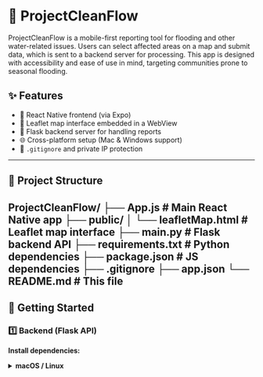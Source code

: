 # 🌊 ProjectCleanFlow

ProjectCleanFlow is a mobile-first reporting tool for flooding and other water-related issues. Users can select affected areas on a map and submit data, which is sent to a backend server for processing. This app is designed with accessibility and ease of use in mind, targeting communities prone to seasonal flooding.

## ✨ Features

- 📱 React Native frontend (via Expo)
- 🧭 Leaflet map interface embedded in a WebView
- 🐍 Flask backend server for handling reports
- 🌐 Cross-platform setup (Mac & Windows support)
- 🔐 `.gitignore` and private IP protection

---

## 📁 Project Structure
ProjectCleanFlow/
├── App.js                 # Main React Native app
├── public/
│   └── leafletMap.html    # Leaflet map interface
├── main.py                # Flask backend API
├── requirements.txt       # Python dependencies
├── package.json           # JS dependencies
├── .gitignore
├── app.json
└── README.md              # This file
---

## 🚀 Getting Started

### 1️⃣ Backend (Flask API)

**Install dependencies:**

<details>
<summary><strong>macOS / Linux</strong></summary>

```bash
# (Optional) Create a virtual environment
python3 -m venv venv
source venv/bin/activate

# Install required packages
pip install -r requirements.txt
</details>
<details>
<summary><strong>Windows</strong></summary>
# (Optional) Create a virtual environment
python -m venv venv
venv\Scripts\activate

# Install required packages
pip install -r requirements.txt
</details>
Run the Flask server:
python main.py
📍 The server should run at http://0.0.0.0:5000 or http://localhost:5000
2️⃣ Frontend (Expo + React Native)

Install dependencies:
npm install
Start the Expo development server:
npx expo start
	•	On your mobile phone (same Wi-Fi), open the Expo Go app and scan the QR code.
	•	For WebView to work properly, ensure you’re not using localhost. Replace it with your local IP (e.g., http://192.168.1.100:3000/leafletMap.html in App.js).

